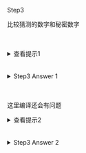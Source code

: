 
Step3 

比较猜测的数字和秘密数字

<br>
<br>
<details>
    <summary>查看提示1</summary>

导入 std::cmp::Ordering, 并使用 match guess.cmp(&secret_number) 来按比较结果输出不同文字。

</details>


<br>
<br>
<details>
    <summary>Step3 Answer 1</summary>

```rust, no_run
use std::io;
use std::cmp::Ordering;
use rand::Rng;

fn main() {

    // ---snip---

    println!("You guessed: {}", guess);

    match guess.cmp(&secret_number) {
        Ordering::Less => println!("Too small!"),
        Ordering::Greater => println!("Too big!"),
        Ordering::Equal => println!("You win!"),
    }
}
```

</details>


<br>
<br>
<p>这里编译还会有问题</p>

<details>
    <summary>查看提示2</summary>

注意要用 parse() 将 guess 转为数字再与 secret_number 进行比较.
</details>

<br>
<br>
<details>
    <summary>Step3 Answer 2</summary>

```rust, no_run

    // --snip--

    let mut guess = String::new();

    io::stdin().read_line(&mut guess)
        .expect("Failed to read line");

    let guess: u32 = guess.trim().parse()
        .expect("Please type a number!");

    println!("You guessed: {}", guess);

    match guess.cmp(&secret_number) {
        Ordering::Less => println!("Too small!"),
        Ordering::Greater => println!("Too big!"),
        Ordering::Equal => println!("You win!"),
    }


```

</details>